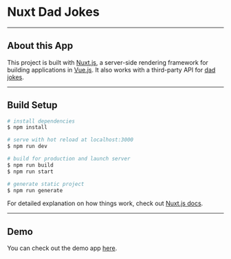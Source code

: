 # Nuxt Dad Jokes
---
## About this App
This project is built with [Nuxt.js](https://nuxtjs.org), a server-side rendering framework for building applications in [Vue.js](https://vuejs.org). It also works with a third-party API for [dad jokes](https://dadjokes.io).

---
## Build Setup

```bash
# install dependencies
$ npm install

# serve with hot reload at localhost:3000
$ npm run dev

# build for production and launch server
$ npm run build
$ npm run start

# generate static project
$ npm run generate
```

For detailed explanation on how things work, check out [Nuxt.js docs](https://nuxtjs.org).

---
## Demo
You can check out the demo app [here](https://dad-joker.herokuapp.com).

